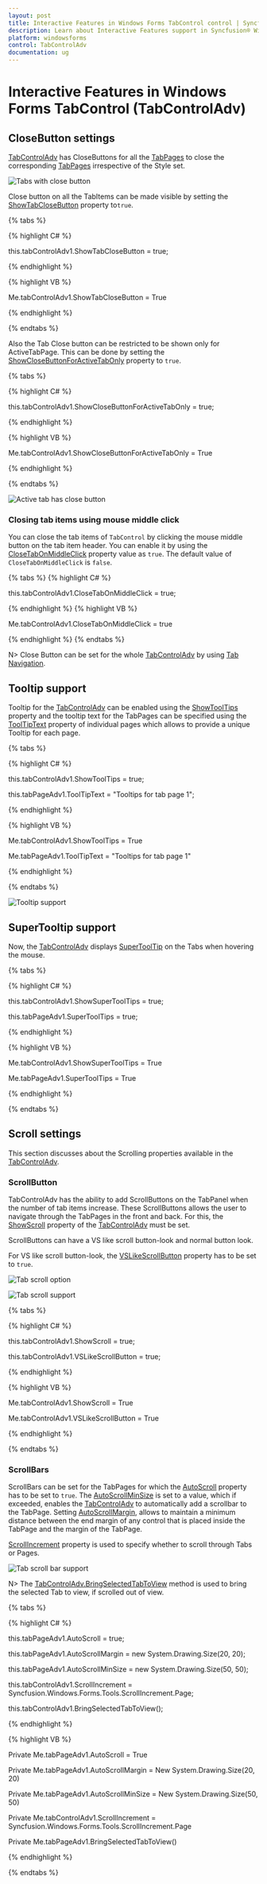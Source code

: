 ```yaml
---
layout: post
title: Interactive Features in Windows Forms TabControl control | Syncfusion®
description: Learn about Interactive Features support in Syncfusion® Windows Forms TabControl (TabControlAdv) control and more details.
platform: windowsforms
control: TabControlAdv 
documentation: ug
---
```


# Interactive Features in Windows Forms TabControl (TabControlAdv)

## CloseButton settings

[TabControlAdv](https://help.syncfusion.com/cr/windowsforms/Syncfusion.Windows.Forms.Tools.TabControlAdv.html) has CloseButtons for all the [TabPages]([TabPages](https://help.syncfusion.com/cr/windowsforms/Syncfusion.Windows.Forms.Tools.TabControlAdv.html#Syncfusion_Windows_Forms_Tools_TabControlAdv_TabPages)) to close the corresponding [TabPages]([TabPages](https://help.syncfusion.com/cr/windowsforms/Syncfusion.Windows.Forms.Tools.TabControlAdv.html#Syncfusion_Windows_Forms_Tools_TabControlAdv_TabPages)) irrespective of the Style set.

![Tabs with close button](Interactive-Features_images/Interactive-Features_img3.jpeg)

Close button on all the TabItems can be made visible by setting the [ShowTabCloseButton](https://help.syncfusion.com/cr/windowsforms/Syncfusion.Windows.Forms.Tools.TabControlAdv.html#Syncfusion_Windows_Forms_Tools_TabControlAdv_ShowTabCloseButton) property to`true`.

{% tabs %}

{% highlight C# %}

this.tabControlAdv1.ShowTabCloseButton = true;

{% endhighlight %}

{% highlight VB %}

Me.tabControlAdv1.ShowTabCloseButton = True

{% endhighlight %}

{% endtabs %}

Also the Tab Close button can be restricted to be shown only for ActiveTabPage. This can be done by setting the [ShowCloseButtonForActiveTabOnly](https://help.syncfusion.com/cr/windowsforms/Syncfusion.Windows.Forms.Tools.TabControlAdv.html#Syncfusion_Windows_Forms_Tools_TabControlAdv_ShowCloseButtonForActiveTabOnly) property to `true`.

{% tabs %}

{% highlight C# %}

this.tabControlAdv1.ShowCloseButtonForActiveTabOnly = true;

{% endhighlight %}

{% highlight VB %}

Me.tabControlAdv1.ShowCloseButtonForActiveTabOnly = True

{% endhighlight %}

{% endtabs %}

![Active tab has close button](Interactive-Features_images/Interactive-Features_img4.jpeg)

### Closing tab items using mouse middle click

You can close the tab items of `TabControl` by clicking the mouse middle button on the tab item header. You can enable it by using the [CloseTabOnMiddleClick](https://help.syncfusion.com/cr/windowsforms/Syncfusion.Windows.Forms.Tools.TabControlAdv.html#Syncfusion_Windows_Forms_Tools_TabControlAdv_CloseTabOnMiddleClick) property value as `true`. The default value of  `CloseTabOnMiddleClick` is `false`.

{% tabs %}
{% highlight C# %}

this.tabControlAdv1.CloseTabOnMiddleClick = true;

{% endhighlight %}
{% highlight VB %}

Me.tabControlAdv1.CloseTabOnMiddleClick = true

{% endhighlight %}
{% endtabs %}

N> Close Button can be set for the whole [TabControlAdv](https://help.syncfusion.com/cr/windowsforms/Syncfusion.Windows.Forms.Tools.TabControlAdv.html) by using [Tab Navigation](/windowsforms/tabcontroladv/tab-navigation).

## Tooltip support

Tooltip for the [TabControlAdv](https://help.syncfusion.com/cr/windowsforms/Syncfusion.Windows.Forms.Tools.TabControlAdv.html) can be enabled using the [ShowToolTips](https://help.syncfusion.com/cr/windowsforms/Syncfusion.Windows.Forms.Tools.TabControlAdv.html#Syncfusion_Windows_Forms_Tools_TabControlAdv_ShowToolTips) property and the tooltip text for the TabPages can be specified using the [ToolTipText](https://help.syncfusion.com/cr/windowsforms/Syncfusion.Windows.Forms.Tools.TabPageAdv.html#Syncfusion_Windows_Forms_Tools_TabPageAdv_ToolTipText) property of individual pages which allows to provide a unique Tooltip for each page.

{% tabs %}

{% highlight C# %}

this.tabControlAdv1.ShowToolTips = true;

this.tabPageAdv1.ToolTipText = "Tooltips for tab page 1";

{% endhighlight %}

{% highlight VB %}

Me.tabControlAdv1.ShowToolTips = True

Me.tabPageAdv1.ToolTipText = "Tooltips for tab page 1"

{% endhighlight %}

{% endtabs %}

![Tooltip support](Interactive-Features_images/Interactive-Features_img6.jpeg)


## SuperTooltip support

Now, the [TabControlAdv](https://help.syncfusion.com/cr/windowsforms/Syncfusion.Windows.Forms.Tools.TabControlAdv.html) displays [SuperToolTip](https://help.syncfusion.com/cr/windowsforms/Syncfusion.Windows.Forms.Tools.TabPageAdv.html#Syncfusion_Windows_Forms_Tools_TabPageAdv_SuperTooltip) on the Tabs when hovering the mouse.

{% tabs %}

{% highlight C# %}

this.tabControlAdv1.ShowSuperToolTips  = true;

this.tabPageAdv1.SuperToolTips  = true;

{% endhighlight %}

{% highlight VB %}


Me.tabControlAdv1.ShowSuperToolTips  = True

Me.tabPageAdv1.SuperToolTips  = True

{% endhighlight %}

{% endtabs %}


## Scroll settings

This section discusses about the Scrolling properties available in the [TabControlAdv](https://help.syncfusion.com/cr/windowsforms/Syncfusion.Windows.Forms.Tools.TabControlAdv.html).

### ScrollButton

TabControlAdv has the ability to add ScrollButtons on the TabPanel when the number of tab items increase. These ScrollButtons allows the user to navigate through the TabPages in the front and back. For this, the [ShowScroll](https://help.syncfusion.com/cr/windowsforms/Syncfusion.Windows.Forms.Tools.TabControlAdv.html#Syncfusion_Windows_Forms_Tools_TabControlAdv_ShowScroll) property of the [TabControlAdv](https://help.syncfusion.com/cr/windowsforms/Syncfusion.Windows.Forms.Tools.TabControlAdv.html) must be set.

ScrollButtons can have a VS like scroll button-look and normal button look.

For VS like scroll button-look, the [VSLikeScrollButton](https://help.syncfusion.com/cr/windowsforms/Syncfusion.Windows.Forms.Tools.TabControlAdv.html#Syncfusion_Windows_Forms_Tools_TabControlAdv_VSLikeScrollButton) property has to be set to `true`.

![Tab scroll option](Interactive-Features_images/Interactive-Features_img11.png)

![Tab scroll support](Interactive-Features_images/Interactive-Features_img12.png)


{% tabs %}

{% highlight C# %}

this.tabControlAdv1.ShowScroll = true;

this.tabControlAdv1.VSLikeScrollButton = true;

{% endhighlight %}

{% highlight VB %}

Me.tabControlAdv1.ShowScroll = True

Me.tabControlAdv1.VSLikeScrollButton = True

{% endhighlight %}

{% endtabs %}

### ScrollBars

ScrollBars can be set for the TabPages for which the [AutoScroll](https://learn.microsoft.com/en-us/dotnet/api/system.windows.forms.scrollablecontrol.autoscroll?redirectedfrom=MSDN&view=netframework-4.7.2#System_Windows_Forms_ScrollableControl_AutoScroll) property has to be set to `true`. The [AutoScrollMinSize](https://learn.microsoft.com/en-us/dotnet/api/system.windows.forms.scrollablecontrol.autoscrollminsize?view=netframework-4.7.2) is set to a value, which if exceeded, enables the [TabControlAdv](https://help.syncfusion.com/cr/windowsforms/Syncfusion.Windows.Forms.Tools.TabControlAdv.html) to automatically add a scrollbar to the TabPage. Setting [AutoScrollMargin](https://learn.microsoft.com/en-us/dotnet/api/system.windows.forms.scrollablecontrol.autoscrollmargin?view=netframework-4.7.2), allows to maintain a minimum distance between the end margin of any control that is placed inside the TabPage and the margin of the TabPage.

[ScrollIncrement](https://help.syncfusion.com/cr/windowsforms/Syncfusion.Windows.Forms.Tools.TabControlAdv.html#Syncfusion_Windows_Forms_Tools_TabControlAdv_ScrollIncrement) property is used to specify whether to scroll through Tabs or Pages.

![Tab scroll bar support](Interactive-Features_images/Interactive-Features_img13.png)


N> The [TabControlAdv.BringSelectedTabToView](https://help.syncfusion.com/cr/windowsforms/Syncfusion.Windows.Forms.Tools.TabControlAdv.html#Syncfusion_Windows_Forms_Tools_TabControlAdv_BringSelectedTabToView) method is used to bring the selected Tab to view, if scrolled out of view.

{% tabs %}

{% highlight C# %}

this.tabPageAdv1.AutoScroll = true;

this.tabPageAdv1.AutoScrollMargin = new System.Drawing.Size(20, 20);

this.tabPageAdv1.AutoScrollMinSize = new System.Drawing.Size(50, 50);

this.tabControlAdv1.ScrollIncrement = Syncfusion.Windows.Forms.Tools.ScrollIncrement.Page;

this.tabControlAdv1.BringSelectedTabToView();

{% endhighlight %}

{% highlight VB %}

Private Me.tabPageAdv1.AutoScroll = True

Private Me.tabPageAdv1.AutoScrollMargin = New System.Drawing.Size(20, 20)

Private Me.tabPageAdv1.AutoScrollMinSize = New System.Drawing.Size(50, 50)

Private Me.tabControlAdv1.ScrollIncrement = Syncfusion.Windows.Forms.Tools.ScrollIncrement.Page

Private Me.tabPageAdv1.BringSelectedTabToView()

{% endhighlight %}

{% endtabs %}

